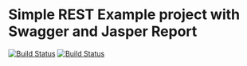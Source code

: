 # Simple REST Example project with Swagger and Jasper Report

[![Build Status](https://travis-ci.org/leandrocgsi/simple-rest-example-swagger-ireport.svg?branch=master)](https://travis-ci.org/leandrocgsi/simple-rest-example-swagger-ireport)
[![Build Status](https://circleci.com/gh/leandrocgsi/simple-rest-example-swagger-ireport.svg?&style=shield)](https://circleci.com/gh/leandrocgsi/simple-rest-example-swagger-ireport/)